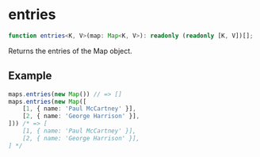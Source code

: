 # entries

```ts
function entries<K, V>(map: Map<K, V>): readonly (readonly [K, V])[];
```

Returns the entries of the Map object.

## Example

```ts
maps.entries(new Map()) // => []
maps.entries(new Map([
    [1, { name: 'Paul McCartney' }],
    [2, { name: 'George Harrison' }],
])) /* => [
    [1, { name: 'Paul McCartney' }],
    [2, { name: 'George Harrison' }],
] */
```
